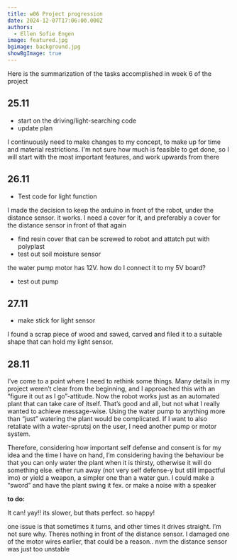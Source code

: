 ```yaml
---
title: w06 Project progression
date: 2024-12-07T17:06:00.000Z
authors:
  - Ellen Sofie Engen
image: featured.jpg
bgimage: background.jpg
showBgImage: true
---
```

Here is the summarization of the tasks accomplished in week 6 of the project 

## 25.11

* start on the driving/light-searching code
* update plan

I continuously need to make changes to my concept, to make up for time and material restrictions. I'm not sure how much is feasible to get done, so I will start with the most important features, and work upwards from there

## 26.11

* Test code for light function

I made the decision to keep the arduino in front of the robot, under the distance sensor. it works. I need a cover for it, and preferably a cover for the distance sensor in front of that again

* find resin cover that can be screwed to robot and attatch put with polyplast
* test out soil moisture sensor

the water pump motor has 12V. how do I connect it to my 5V board?

* test out pump

## 27.11

* make stick for light sensor

I found a scrap piece of wood and sawed, carved and filed it to a suitable shape that can hold my light sensor.

## 28.11

I’ve come to a point where I need to rethink some things. Many details in my project weren’t clear from the beginning, and I approached this with an “figure it out as I go”-attitude. Now the robot works just as an automated plant that can take care of itself. That’s good and all, but not what I really wanted to achieve message-wise. Using the water pump to anything more than “just” watering the plant would be complicated. If I want to also retaliate with a water-sprutsj on the user, I need another pump or motor system.

Therefore, considering how important self defense and consent is for my idea and the time I have on hand, I’m considering having the behaviour be that you can only water the plant when it is thirsty, otherwise it will do something else. either run away (not very self defense-y but still impactful imo) or yield a weapon, a simpler one than a water gun. I could make a “sword” and have the plant swing it fex. or make a noise with a speaker

**to do:**

It can! yay!! its slower, but thats perfect. so happy!

one issue is that sometimes it turns, and other times it drives straight. I’m not sure why. Theres nothing in front of the distance sensor. I damaged one of the motor wires earlier, that could be a reason.. nvm the distance sensor was just too unstable
